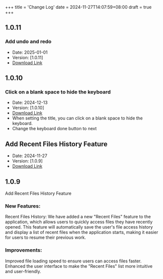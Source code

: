 +++
title = 'Change Log'
date = 2024-11-27T14:07:59+08:00
draft = true
+++

## 1.0.11

### Add undo and redo

- Date: 2025-01-01
- Version: [1.0.11]
- [Download Link](https://github.com/Easy-Hugo/release/releases)

## 1.0.10

### Click on a blank space to hide the keyboard

- Date: 2024-12-13
- Version: [1.0.10]
- [Download Link](https://github.com/Easy-Hugo/release/releases)
- When setting the title, you can click on a blank space to hide the keyboard.
- Change the keyboard done button to next

## Add Recent Files History Feature

- Date: 2024-11-27
- Version: [1.0.9]
- [Download Link](https://github.com/Easy-Hugo/release/releases)

## 1.0.9

Add Recent Files History Feature

### New Features:

Recent Files History: We have added a new "Recent Files" feature to the application, which allows users to quickly access files they have recently opened. This feature will automatically save the user's file access history and display a list of recent files when the application starts, making it easier for users to resume their previous work.

### Improvements:

Improved file loading speed to ensure users can access files faster.
Enhanced the user interface to make the "Recent Files" list more intuitive and user-friendly.
